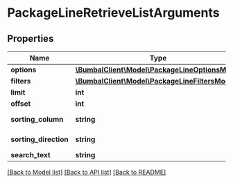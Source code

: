# PackageLineRetrieveListArguments

## Properties
Name | Type | Description | Notes
------------ | ------------- | ------------- | -------------
**options** | [**\BumbalClient\Model\PackageLineOptionsModel**](PackageLineOptionsModel.md) |  | [optional] 
**filters** | [**\BumbalClient\Model\PackageLineFiltersModel**](PackageLineFiltersModel.md) |  | [optional] 
**limit** | **int** |  | [optional] 
**offset** | **int** |  | [optional] 
**sorting_column** | **string** | Sorting Column | [optional] 
**sorting_direction** | **string** | Sorting Direction | [optional] 
**search_text** | **string** |  | [optional] 

[[Back to Model list]](../README.md#documentation-for-models) [[Back to API list]](../README.md#documentation-for-api-endpoints) [[Back to README]](../README.md)


